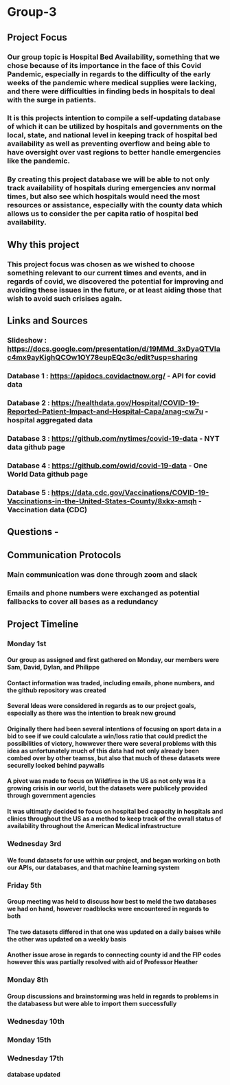 # Group-3
## Project Focus
### Our group topic is Hospital Bed Availability, something that we chose because of its importance in the face of this Covid Pandemic, especially in regards to the difficulty of the early weeks of the pandemic where medical supplies were lacking, and there were difficulties in finding beds in hospitals to deal with the surge in patients.
### It is this projects intention to compile a self-updating database of which it can be utilized by hospitals and governments on the local, state, and national level in keeping track of hospital bed availability as well as preventing overflow and being able to have oversight over vast regions to better handle emergencies like the pandemic.
### By creating this project database we will be able to not only track availability of hospitals during emergencies anv normal times, but also see which hospitals would need the most resources or assistance, especially with the county data which allows us to consider the per capita ratio of hospital bed availability.
## Why this project
### This project focus was chosen as we wished to choose something relevant to our current times and events, and in regards of covid, we discovered the potential for improving and avoiding these issues in the future, or at least aiding those that wish to avoid such crisises again.
## Links and Sources
### Slideshow  : https://docs.google.com/presentation/d/19MMd_3xDyaQTVIac4mx9ayKighQCOw1OY78eupEQc3c/edit?usp=sharing
### Database 1 : https://apidocs.covidactnow.org/ - API for covid data
### Database 2 : https://healthdata.gov/Hospital/COVID-19-Reported-Patient-Impact-and-Hospital-Capa/anag-cw7u - hospital aggregated data
### Database 3 : https://github.com/nytimes/covid-19-data - NYT data github page
### Database 4 : https://github.com/owid/covid-19-data - One World Data github page
### Database 5 : https://data.cdc.gov/Vaccinations/COVID-19-Vaccinations-in-the-United-States-County/8xkx-amqh - Vaccination data (CDC) 
## Questions - 
## Communication Protocols 
### Main communication was done through zoom and slack
### Emails and phone numbers were exchanged as potential fallbacks to cover all bases as a redundancy
## Project Timeline
### Monday 1st
#### Our group as assigned and first gathered on Monday, our members were Sam, David, Dylan, and Philippe
#### Contact information was traded, including emails, phone numbers, and the github repository was created
#### Several Ideas were considered in regards as to our project goals, especially as there was the intention to break new ground
#### Originally there had been several intentions of focusing on sport data in a bid to see if we could calculate a win/loss ratio that could predict the possibilities of victory, howwever there were several problems with this idea as unfortunately much of this data had not only already been combed over by other teamss, but also that much of these datasets were securelly locked behind paywalls
#### A pivot was made to focus on Wildfires in the US as not only was it a growing crisis in our world, but the datasets were publicely provided through government agencies
#### It was ultimatly decided to focus on hospital bed capacity in hospitals and clinics throughout the US as a method to keep track of the ovrall status of availability throughout the American Medical infrastructure
### Wednesday 3rd 
#### We found datasets for use within our project, and began working on both our APIs, our databases, and that machine learning system
### Friday 5th
#### Group meeting was held to discuss how best to meld the two databases we had on hand, however roadblocks were encountered in regards to both 
#### The two datasets differed in that one was updated on a daily baises while the other was updated on a weekly basis
#### Another issue arose in regards to connecting county id and the FIP codes however this was partially resolved with aid of Professor Heather 
### Monday 8th
#### Group discussions and brainstorming was held in regards to problems in the databasess but were able to import them successfully
### Wednesday 10th
### Monday 15th
### Wednesday 17th
#### database updated
